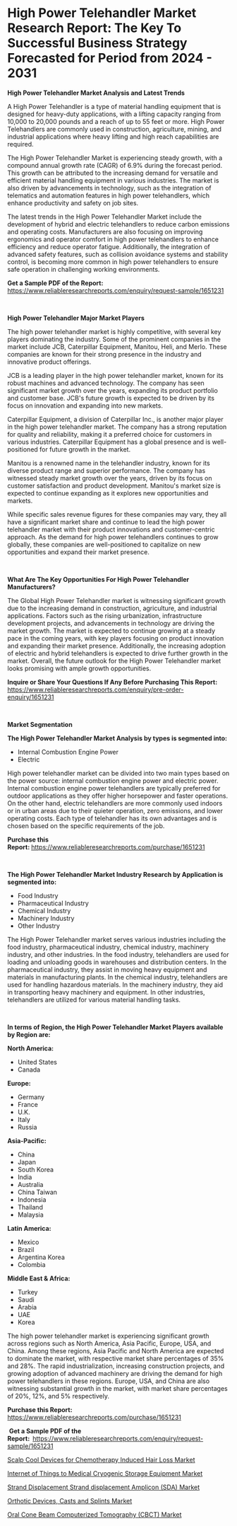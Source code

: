 <p><h1>High Power Telehandler Market Research Report: The Key To Successful Business Strategy Forecasted for Period from 2024 - 2031</h1></p><p><strong>High Power Telehandler Market Analysis and Latest Trends</strong></p>
<p><p>A High Power Telehandler is a type of material handling equipment that is designed for heavy-duty applications, with a lifting capacity ranging from 10,000 to 20,000 pounds and a reach of up to 55 feet or more. High Power Telehandlers are commonly used in construction, agriculture, mining, and industrial applications where heavy lifting and high reach capabilities are required.</p><p>The High Power Telehandler Market is experiencing steady growth, with a compound annual growth rate (CAGR) of 6.9% during the forecast period. This growth can be attributed to the increasing demand for versatile and efficient material handling equipment in various industries. The market is also driven by advancements in technology, such as the integration of telematics and automation features in high power telehandlers, which enhance productivity and safety on job sites.</p><p>The latest trends in the High Power Telehandler Market include the development of hybrid and electric telehandlers to reduce carbon emissions and operating costs. Manufacturers are also focusing on improving ergonomics and operator comfort in high power telehandlers to enhance efficiency and reduce operator fatigue. Additionally, the integration of advanced safety features, such as collision avoidance systems and stability control, is becoming more common in high power telehandlers to ensure safe operation in challenging working environments.</p></p>
<p><strong>Get a Sample PDF of the Report:&nbsp;</strong> <a href="https://www.reliableresearchreports.com/enquiry/request-sample/1651231">https://www.reliableresearchreports.com/enquiry/request-sample/1651231</a></p>
<p>&nbsp;</p>
<p><strong>High Power Telehandler Major Market Players</strong></p>
<p><p>The high power telehandler market is highly competitive, with several key players dominating the industry. Some of the prominent companies in the market include JCB, Caterpillar Equipment, Manitou, Heli, and Merlo. These companies are known for their strong presence in the industry and innovative product offerings.</p><p>JCB is a leading player in the high power telehandler market, known for its robust machines and advanced technology. The company has seen significant market growth over the years, expanding its product portfolio and customer base. JCB's future growth is expected to be driven by its focus on innovation and expanding into new markets.</p><p>Caterpillar Equipment, a division of Caterpillar Inc., is another major player in the high power telehandler market. The company has a strong reputation for quality and reliability, making it a preferred choice for customers in various industries. Caterpillar Equipment has a global presence and is well-positioned for future growth in the market.</p><p>Manitou is a renowned name in the telehandler industry, known for its diverse product range and superior performance. The company has witnessed steady market growth over the years, driven by its focus on customer satisfaction and product development. Manitou's market size is expected to continue expanding as it explores new opportunities and markets.</p><p>While specific sales revenue figures for these companies may vary, they all have a significant market share and continue to lead the high power telehandler market with their product innovations and customer-centric approach. As the demand for high power telehandlers continues to grow globally, these companies are well-positioned to capitalize on new opportunities and expand their market presence.</p></p>
<p>&nbsp;</p>
<p><strong>What Are The Key Opportunities For High Power Telehandler Manufacturers?</strong></p>
<p><p>The Global High Power Telehandler market is witnessing significant growth due to the increasing demand in construction, agriculture, and industrial applications. Factors such as the rising urbanization, infrastructure development projects, and advancements in technology are driving the market growth. The market is expected to continue growing at a steady pace in the coming years, with key players focusing on product innovation and expanding their market presence. Additionally, the increasing adoption of electric and hybrid telehandlers is expected to drive further growth in the market. Overall, the future outlook for the High Power Telehandler market looks promising with ample growth opportunities.</p></p>
<p><strong>Inquire or Share Your Questions If Any Before Purchasing This Report:</strong> <a href="https://www.reliableresearchreports.com/enquiry/pre-order-enquiry/1651231">https://www.reliableresearchreports.com/enquiry/pre-order-enquiry/1651231</a></p>
<p>&nbsp;</p>
<p><strong>Market Segmentation</strong></p>
<p><strong>The High Power Telehandler Market Analysis by types is segmented into:</strong></p>
<p><ul><li>Internal Combustion Engine Power</li><li>Electric</li></ul></p>
<p><p>High power telehandler market can be divided into two main types based on the power source: internal combustion engine power and electric power. Internal combustion engine power telehandlers are typically preferred for outdoor applications as they offer higher horsepower and faster operations. On the other hand, electric telehandlers are more commonly used indoors or in urban areas due to their quieter operation, zero emissions, and lower operating costs. Each type of telehandler has its own advantages and is chosen based on the specific requirements of the job.</p></p>
<p><strong>Purchase this Report:&nbsp;</strong><a href="https://www.reliableresearchreports.com/purchase/1651231">https://www.reliableresearchreports.com/purchase/1651231</a></p>
<p>&nbsp;</p>
<p><strong>The High Power Telehandler Market Industry Research by Application is segmented into:</strong></p>
<p><ul><li>Food Industry</li><li>Pharmaceutical Industry</li><li>Chemical Industry</li><li>Machinery Industry</li><li>Other Industry</li></ul></p>
<p><p>The High Power Telehandler market serves various industries including the food industry, pharmaceutical industry, chemical industry, machinery industry, and other industries. In the food industry, telehandlers are used for loading and unloading goods in warehouses and distribution centers. In the pharmaceutical industry, they assist in moving heavy equipment and materials in manufacturing plants. In the chemical industry, telehandlers are used for handling hazardous materials. In the machinery industry, they aid in transporting heavy machinery and equipment. In other industries, telehandlers are utilized for various material handling tasks.</p></p>
<p>&nbsp;</p>
<p><strong>In terms of Region, the High Power Telehandler Market Players available by Region are:</strong></p>
<p>
    <p> <strong> North America: </strong>
        <ul>
            <li>United States</li>
            <li>Canada</li>
        </ul>
        </p> 
    <p> <strong> Europe: </strong>
        <ul>
            <li>Germany</li>
            <li>France</li>
            <li>U.K.</li>
            <li>Italy</li>
            <li>Russia</li>
        </ul>
        </p> 
    <p> <strong> Asia-Pacific: </strong>
        <ul>
            <li>China</li>
            <li>Japan</li>
            <li>South Korea</li>
            <li>India</li>
            <li>Australia</li>
            <li>China Taiwan</li>
            <li>Indonesia</li>
            <li>Thailand</li>
            <li>Malaysia</li>
        </ul>
        </p> 
    <p> <strong> Latin America: </strong>
        <ul>
            <li>Mexico</li>
            <li>Brazil</li>
            <li>Argentina Korea</li>
            <li>Colombia</li>
        </ul>
        </p> 
    <p> <strong> Middle East & Africa: </strong>
        <ul>
            <li>Turkey</li>
            <li>Saudi</li>
            <li>Arabia</li>
            <li>UAE</li>
            <li>Korea</li>
        </ul>
    </p>
    </p>
<p><p>The high power telehandler market is experiencing significant growth across regions such as North America, Asia Pacific, Europe, USA, and China. Among these regions, Asia Pacific and North America are expected to dominate the market, with respective market share percentages of 35% and 28%. The rapid industrialization, increasing construction projects, and growing adoption of advanced machinery are driving the demand for high power telehandlers in these regions. Europe, USA, and China are also witnessing substantial growth in the market, with market share percentages of 20%, 12%, and 5% respectively.</p></p>
<p><strong>Purchase this Report: </strong><a href="https://www.reliableresearchreports.com/purchase/1651231">https://www.reliableresearchreports.com/purchase/1651231</a></p>
<p>&nbsp;<strong>Get a Sample PDF of the Report:&nbsp;&nbsp;</strong><a href="https://www.reliableresearchreports.com/enquiry/request-sample/1651231">https://www.reliableresearchreports.com/enquiry/request-sample/1651231</a></p>
<p><strong></strong></p>
<p><p><a href="https://medium.com/@santosdicki2023/scalp-cool-devices-for-chemotherapy-induced-hair-loss-market-report-reveals-the-latest-trends-and-6717910867e0">Scalp Cool Devices for Chemotherapy Induced Hair Loss Market</a></p><p><a href="https://medium.com/@santosdicki2023/decoding-internet-of-things-to-medical-cryogenic-storage-equipment-market-metrics-market-share-9adb32f1b3d9">Internet of Things to Medical Cryogenic Storage Equipment Market</a></p><p><a href="https://medium.com/@santosdicki2023/strand-displacement-strand-displacement-amplicon-sda-nbsp-market-focuses-on-market-share-size-f43952e3dce5">Strand Displacement Strand displacement Amplicon (SDA) Market</a></p><p><a href="https://medium.com/@santosdicki2023/decoding-orthotic-devices-casts-and-splints-market-metrics-market-share-trends-and-growth-bc4987ab247a">Orthotic Devices, Casts and Splints Market</a></p><p><a href="https://medium.com/@santosdicki2023/oral-cone-beam-computerized-tomography-cbct-market-trends-and-market-analysis-forecasted-for-5cd8d89bc048">Oral Cone Beam Computerized Tomography (CBCT) Market</a></p></p>